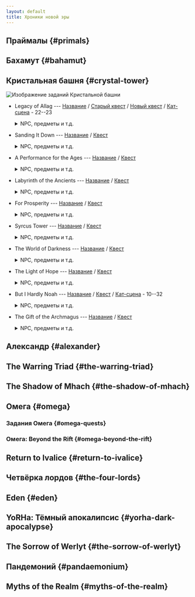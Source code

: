 ```yaml
---
layout: default
title: Хроники новой эры
---
```


## Праймалы {#primals}

## Бахамут {#bahamut}

## Кристальная башня {#crystal-tower}

![Изображение заданий Кристальной башни](https://img.finalfantasyxiv.com/lds/pc/global/images/itemicon/7d/7d4cee627cc765cc427f778f543e63b2912275dd.png)

* Legacy of Allag --- [Название](https://translate.xivrus.ru/translate/ffxiv-translation/completejournal/ru/?checksum=80bb35876f86ec61) / [Старый квест](https://translate.xivrus.ru/projects/ffxiv-translation/quest-011-gaiusd201_01199/) / [Новый квест](https://translate.xivrus.ru/projects/ffxiv-translation/quest-017-gaiusx201_01709/) / [Кат-сцена](https://translate.xivrus.ru/projects/ffxiv-translation/quest-011-gaiusd201_01199/) - 22--23
  <details>
    <summary>NPC, предметы и т.д.
    </summary>

    NPC: [outlandish man](https://translate.xivrus.ru/translate/ffxiv-translation/enpcresident/ru/?checksum=7514ae8fe456ab05), [Rammbroes](https://translate.xivrus.ru/translate/ffxiv-translation/enpcresident/ru/?checksum=f53781452bc80d2e)
    <br>
    Вражеские NPC: (без названия), (без названия), (без названия), (без названия)
    <br>
    Предметы: [Flawless Earth Crystal](https://translate.xivrus.ru/translate/ffxiv-translation/eventitem/ru/?checksum=b6bfcf267cfecf8c) ([Описание](https://translate.xivrus.ru/translate/ffxiv-translation/eventitemhelp/ru/?checksum=b6bfcf267cfecf8c)), [Flawless Water Crystal](https://translate.xivrus.ru/translate/ffxiv-translation/eventitem/ru/?checksum=e62b60133ce0ece4) ([Описание](https://translate.xivrus.ru/translate/ffxiv-translation/eventitemhelp/ru/?checksum=e62b60133ce0ece4)), [Flawless Fire Crystal](https://translate.xivrus.ru/translate/ffxiv-translation/eventitem/ru/?checksum=644ab70b24cd5dae) ([Описание](https://translate.xivrus.ru/translate/ffxiv-translation/eventitemhelp/ru/?checksum=644ab70b24cd5dae)), [Flawless Wind Crystal](https://translate.xivrus.ru/translate/ffxiv-translation/eventitem/ru/?checksum=5aa1eff5fc2bf2f7) ([Описание](https://translate.xivrus.ru/translate/ffxiv-translation/eventitemhelp/ru/?checksum=5aa1eff5fc2bf2f7))
    <br>
    Надписи на земле: [Цель](https://translate.xivrus.ru/translate/ffxiv-translation/eobjname/ru/?checksum=62789b56032e9da9), [Цель](https://translate.xivrus.ru/translate/ffxiv-translation/eobjname/ru/?checksum=1689aed4f528feaf), [Цель](https://translate.xivrus.ru/translate/ffxiv-translation/eobjname/ru/?checksum=a6be2de5cf999da1), [Цель](https://translate.xivrus.ru/translate/ffxiv-translation/eobjname/ru/?checksum=d677aab60027937f)
  </details>
* Sanding It Down --- [Название](https://translate.xivrus.ru/translate/ffxiv-translation/completejournal/ru/?checksum=1134ea32c0853954) / [Квест](https://translate.xivrus.ru/projects/ffxiv-translation/quest-012-gaiusd202_01200/)
  <details>
    <summary>NPC, предметы и т.д.
    </summary>

    NPC: [Rammbroes](https://translate.xivrus.ru/translate/ffxiv-translation/enpcresident/ru/?checksum=f53781452bc80d2e), [Серендипити](https://translate.xivrus.ru/translate/ffxiv-translation/enpcresident/ru/?checksum=d70d857ad38fef69), [Биггс](https://translate.xivrus.ru/translate/ffxiv-translation/enpcresident/ru/?checksum=d19c9ab339f9381e), [experienced adventurer](https://translate.xivrus.ru/translate/ffxiv-translation/enpcresident/ru/?checksum=681a481c0f4fd6ca), [(без названия)](https://translate.xivrus.ru/translate/ffxiv-translation/enpcresident/ru/?checksum=d4ae175a78efcf24), [(без названия)](https://translate.xivrus.ru/translate/ffxiv-translation/enpcresident/ru/?checksum=804649e4b0454327), [Ведж](https://translate.xivrus.ru/translate/ffxiv-translation/enpcresident/ru/?checksum=58048033b678d752)
    <br>
    Предметы: [Bulging Gil Pouch](https://translate.xivrus.ru/translate/ffxiv-translation/eventitem/ru/?checksum=d6387e18afe963d1) ([Описание](https://translate.xivrus.ru/translate/ffxiv-translation/eventitemhelp/ru/?checksum=d6387e18afe963d1)), [Fire-kissed Aethersand](https://translate.xivrus.ru/translate/ffxiv-translation/eventitem/ru/?checksum=b0a1d1015215b98c) ([Описание](https://translate.xivrus.ru/translate/ffxiv-translation/eventitemhelp/ru/?checksum=b0a1d1015215b98c)), [Earth-cradled Aethersand](https://translate.xivrus.ru/translate/ffxiv-translation/eventitem/ru/?checksum=c5b3e0205231def9) ([Описание](https://translate.xivrus.ru/translate/ffxiv-translation/eventitemhelp/ru/?checksum=c5b3e0205231def9))
    <br>
    Надписи на земле: [earth-cradled aethersand](https://translate.xivrus.ru/translate/ffxiv-translation/eobjname/ru/?checksum=5a0d2ac51401d9a9)
  </details>
* A Performance for the Ages --- [Название](https://translate.xivrus.ru/translate/ffxiv-translation/completejournal/ru/?checksum=f3536ad8323a88fc) / [Квест](https://translate.xivrus.ru/projects/ffxiv-translation/quest-012-gaiusd203_01201/)
  <details>
    <summary>NPC, предметы и т.д.
    </summary>

    NPC: [Rammbroes](https://translate.xivrus.ru/translate/ffxiv-translation/enpcresident/ru/?checksum=f53781452bc80d2e), [Парсмонтре](https://translate.xivrus.ru/translate/ffxiv-translation/enpcresident/ru/?checksum=e1a101f02ab56740), [(без названия)](https://translate.xivrus.ru/translate/ffxiv-translation/enpcresident/ru/?checksum=b85a0cc45186ea20)
    <br>
    Вражеские NPC: (без названия), (без названия), (без названия)
    <br>
    Предметы: [Wind-touched Aethersand](https://translate.xivrus.ru/translate/ffxiv-translation/eventitem/ru/?checksum=c96f75e1380b5b10) ([Описание](https://translate.xivrus.ru/translate/ffxiv-translation/eventitemhelp/ru/?checksum=c96f75e1380b5b10)), [Water-blessed Aethersand](https://translate.xivrus.ru/translate/ffxiv-translation/eventitem/ru/?checksum=8e1335f7251d9734) ([Описание](https://translate.xivrus.ru/translate/ffxiv-translation/eventitemhelp/ru/?checksum=8e1335f7251d9734))
    <br>
    Надписи на земле: [hulking hog carcass](https://translate.xivrus.ru/translate/ffxiv-translation/eobjname/ru/?checksum=862f189f5bf97e1d), [wind-touched aethersand](https://translate.xivrus.ru/translate/ffxiv-translation/eobjname/ru/?checksum=13fbd3190d76a3e0), [(без названия)](https://translate.xivrus.ru/translate/ffxiv-translation/eobjname/ru/?checksum=f473e1cc16375e33), [(без названия)](https://translate.xivrus.ru/translate/ffxiv-translation/eobjname/ru/?checksum=11dadd446d541419), [water-blessed aethersand](https://translate.xivrus.ru/translate/ffxiv-translation/eobjname/ru/?checksum=4d462c444d325447)
  </details>
* Labyrinth of the Ancients --- [Название](https://translate.xivrus.ru/translate/ffxiv-translation/completejournal/ru/?checksum=6ad7311ee11f205c) / [Квест](https://translate.xivrus.ru/projects/ffxiv-translation/quest-012-gaiusd204_01202/)
  <details>
    <summary>NPC, предметы и т.д.
    </summary>

    NPC: [Г'раха Тиа](https://translate.xivrus.ru/translate/ffxiv-translation/enpcresident/ru/?checksum=c49b705dccc1d8e1)
    <br>
    Надписи на земле: [Цель](https://translate.xivrus.ru/translate/ffxiv-translation/eobjname/ru/?checksum=9022ca50689feff6)
  </details>
* For Prosperity --- [Название](https://translate.xivrus.ru/translate/ffxiv-translation/completejournal/ru/?checksum=ecb87eaecd745bf6) / [Квест](https://translate.xivrus.ru/projects/ffxiv-translation/quest-012-gaiusd205_01203/)
  <details>
    <summary>NPC, предметы и т.д.
    </summary>

    NPC: [Г'раха Тиа](https://translate.xivrus.ru/translate/ffxiv-translation/enpcresident/ru/?checksum=c49b705dccc1d8e1), [Rammbroes](https://translate.xivrus.ru/translate/ffxiv-translation/enpcresident/ru/?checksum=f53781452bc80d2e)
  </details>
* Syrcus Tower --- [Название](https://translate.xivrus.ru/translate/ffxiv-translation/completejournal/ru/?checksum=d8baf8b517b03da3) / [Квест](https://translate.xivrus.ru/projects/ffxiv-translation/quest-014-gaiusd401_01474/)
  <details>
    <summary>NPC, предметы и т.д.
    </summary>

    NPC: [Rammbroes](https://translate.xivrus.ru/translate/ffxiv-translation/enpcresident/ru/?checksum=f53781452bc80d2e), [Биггс](https://translate.xivrus.ru/translate/ffxiv-translation/enpcresident/ru/?checksum=a4d5534948f38ebd), [Ведж](https://translate.xivrus.ru/translate/ffxiv-translation/enpcresident/ru/?checksum=135bc7df66e0ff88), [Doga](https://translate.xivrus.ru/translate/ffxiv-translation/enpcresident/ru/?checksum=fa2aa4b98b7b4fcf), [Unei](https://translate.xivrus.ru/translate/ffxiv-translation/enpcresident/ru/?checksum=875c00994d7fb247), [Г'раха Тиа](https://translate.xivrus.ru/translate/ffxiv-translation/enpcresident/ru/?checksum=15c1585813799966), [Сид](https://translate.xivrus.ru/translate/ffxiv-translation/enpcresident/ru/?checksum=fb3f926ed0efec40), [Неро](https://translate.xivrus.ru/translate/ffxiv-translation/enpcresident/ru/?checksum=4ebec2f46cb3d4c6), [Биггс](https://translate.xivrus.ru/translate/ffxiv-translation/enpcresident/ru/?checksum=277e5106e8b3b77e), [Ведж](https://translate.xivrus.ru/translate/ffxiv-translation/enpcresident/ru/?checksum=eeb0818ea354dcac), [Сид](https://translate.xivrus.ru/translate/ffxiv-translation/enpcresident/ru/?checksum=5e80ed1f4322ce51), [Биггс](https://translate.xivrus.ru/translate/ffxiv-translation/enpcresident/ru/?checksum=6a63449863f4cf75), [Ведж](https://translate.xivrus.ru/translate/ffxiv-translation/enpcresident/ru/?checksum=9b2e1701a838bd5d), (без названия), [Г'раха Тиа](https://translate.xivrus.ru/translate/ffxiv-translation/enpcresident/ru/?checksum=c49b705dccc1d8e1)
  </details>
* The World of Darkness --- [Название](https://translate.xivrus.ru/translate/ffxiv-translation/completejournal/ru/?checksum=fb9a317be5e96736) / [Квест](https://translate.xivrus.ru/projects/ffxiv-translation/quest-004-gaiusd601_00494/)
  <details>
    <summary>NPC, предметы и т.д.
    </summary>

    NPC: [Rammbroes](https://translate.xivrus.ru/translate/ffxiv-translation/enpcresident/ru/?checksum=f53781452bc80d2e), [Ведж](https://translate.xivrus.ru/translate/ffxiv-translation/enpcresident/ru/?checksum=a4a09b3b2310ceff), [Биггс](https://translate.xivrus.ru/translate/ffxiv-translation/enpcresident/ru/?checksum=376cae41f52a5652), [Г'раха Тиа](https://translate.xivrus.ru/translate/ffxiv-translation/enpcresident/ru/?checksum=c49b705dccc1d8e1), [Г'раха Тиа](https://translate.xivrus.ru/translate/ffxiv-translation/enpcresident/ru/?checksum=99887cf58a6bdcd7), (без названия), [Сид](https://translate.xivrus.ru/translate/ffxiv-translation/enpcresident/ru/?checksum=5e80ed1f4322ce51), [Биггс](https://translate.xivrus.ru/translate/ffxiv-translation/enpcresident/ru/?checksum=6a63449863f4cf75), [Ведж](https://translate.xivrus.ru/translate/ffxiv-translation/enpcresident/ru/?checksum=9b2e1701a838bd5d)
  </details>
* The Light of Hope --- [Название](https://translate.xivrus.ru/translate/ffxiv-translation/completejournal/ru/?checksum=1255432b4b3b7991) / [Квест](https://translate.xivrus.ru/projects/ffxiv-translation/quest-004-gaiusd602_00495/)
  <details>
    <summary>NPC, предметы и т.д.
    </summary>

    NPC: [Rammbroes](https://translate.xivrus.ru/translate/ffxiv-translation/enpcresident/ru/?checksum=f53781452bc80d2e), [son of Saint Coinach](https://translate.xivrus.ru/translate/ffxiv-translation/enpcresident/ru/?checksum=27ccc568a9239c87), [(без названия)](https://translate.xivrus.ru/translate/ffxiv-translation/enpcresident/ru/?checksum=a6e26b606f1c39a6)
  </details>
* But I Hardly Noah --- [Название](https://translate.xivrus.ru/translate/ffxiv-translation/completejournal/ru/?checksum=bde349340add55dd) / [Квест](https://translate.xivrus.ru/projects/ffxiv-translation/quest-004-gaiusd701_00497/) / [Кат-сцена](https://translate.xivrus.ru/projects/ffxiv-translation/quest-005-mansea200_00546/) - 10--32
  <details>
    <summary>NPC, предметы и т.д.
    </summary>

    NPC: [Syele](https://translate.xivrus.ru/translate/ffxiv-translation/enpcresident/ru/?checksum=63885092d5b582da), [Koh Rabntah](https://translate.xivrus.ru/translate/ffxiv-translation/enpcresident/ru/?checksum=c7b007a15770d493)
  </details>
* The Gift of the Archmagus --- [Название](https://translate.xivrus.ru/translate/ffxiv-translation/completejournal/ru/?checksum=50dfec3293e99381) / [Квест](https://translate.xivrus.ru/projects/ffxiv-translation/quest-004-gaiusd702_00498/)
  <details>
    <summary>NPC, предметы и т.д.
    </summary>

    NPC: [Koh Rabntah](https://translate.xivrus.ru/translate/ffxiv-translation/enpcresident/ru/?checksum=c7b007a15770d493), (без названия)
    <br>
    Предметы: [Pearl of the Labyrinth](https://translate.xivrus.ru/translate/ffxiv-translation/eventitem/ru/?checksum=c39e9f4a4583f305) ([Описание](https://translate.xivrus.ru/translate/ffxiv-translation/eventitemhelp/ru/?checksum=c39e9f4a4583f305)), [Pearl of the Tower](https://translate.xivrus.ru/translate/ffxiv-translation/eventitem/ru/?checksum=dd9a5e4fdb3d5db7) ([Описание](https://translate.xivrus.ru/translate/ffxiv-translation/eventitemhelp/ru/?checksum=dd9a5e4fdb3d5db7)), [Pearl of the Darkness](https://translate.xivrus.ru/translate/ffxiv-translation/eventitem/ru/?checksum=25faf289989f04b7) ([Описание](https://translate.xivrus.ru/translate/ffxiv-translation/eventitemhelp/ru/?checksum=25faf289989f04b7))
  </details>

## Александр {#alexander}

## The Warring Triad {#the-warring-triad}

## The Shadow of Mhach {#the-shadow-of-mhach}

## Омега {#omega}

### Задания Омега {#omega-quests}

### Омега: Beyond the Rift {#omega-beyond-the-rift}

## Return to Ivalice {#return-to-ivalice}

## Четвёрка лордов {#the-four-lords}

## Eden {#eden}

## YoRHa: Тёмный апокалипсис {#yorha-dark-apocalypse}

## The Sorrow of Werlyt {#the-sorrow-of-werlyt}

## Пандемоний {#pandaemonium}

## Myths of the Realm {#myths-of-the-realm}
